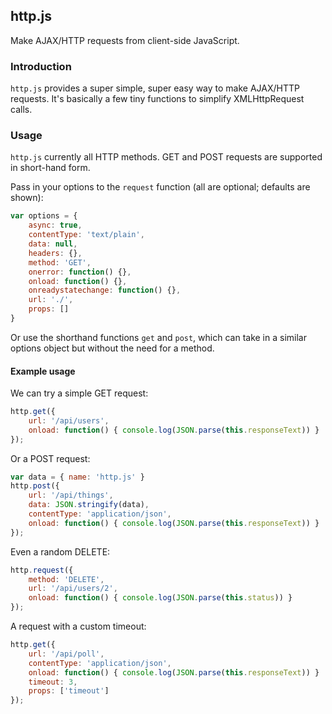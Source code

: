 ## http.js

Make AJAX/HTTP requests from client-side JavaScript.

### Introduction

`http.js` provides a super simple, super easy way to make AJAX/HTTP requests. It's basically a few tiny functions to simplify XMLHttpRequest calls.

### Usage

`http.js` currently all HTTP methods. GET and POST requests are supported in short-hand form.

Pass in your options to the `request` function (all are optional; defaults are shown):
```javascript
var options = {
    async: true,
    contentType: 'text/plain',
    data: null,
    headers: {},
    method: 'GET',
    onerror: function() {},
    onload: function() {},
    onreadystatechange: function() {},
    url: './',
    props: []
}
```

Or use the shorthand functions `get` and `post`, which can take in a similar options object but without the need for a method.

#### Example usage

We can try a simple GET request:
```javascript
http.get({
    url: '/api/users',
    onload: function() { console.log(JSON.parse(this.responseText)) }
});
```

Or a POST request:
```javascript
var data = { name: 'http.js' }
http.post({
    url: '/api/things',
    data: JSON.stringify(data),
    contentType: 'application/json',
    onload: function() { console.log(JSON.parse(this.responseText)) }
});
```

Even a random DELETE:
```javascript
http.request({
    method: 'DELETE',
    url: '/api/users/2',
    onload: function() { console.log(JSON.parse(this.status)) }
});
```

A request with a custom timeout:
```javascript
http.get({
    url: '/api/poll',
    contentType: 'application/json',
    onload: function() { console.log(JSON.parse(this.responseText)) }
    timeout: 3,
    props: ['timeout']
});
```
